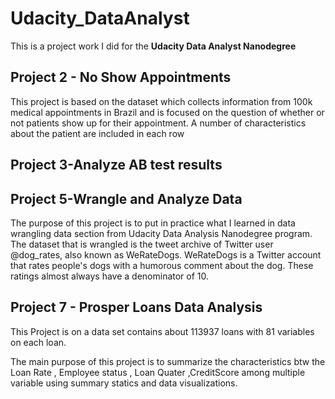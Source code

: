 # Udacity_DataAnalyst
 This is a project work I did for the **Udacity Data Analyst Nanodegree**
 

 ## Project 2 - No Show Appointments

This project is based on the dataset which collects information from 100k medical appointments in Brazil and is focused on the question
of whether or not patients show up for their appointment. A number of characteristics about the patient are included in each row

## Project 3-Analyze AB test results

## Project 5-Wrangle and Analyze Data
The purpose of this project is to put in practice what I learned in data wrangling data section from Udacity Data Analysis
Nanodegree program. The dataset that is wrangled is the tweet archive of Twitter user @dog_rates, also known as
WeRateDogs. WeRateDogs is a Twitter account that rates people's dogs with a humorous comment about the dog. These
ratings almost always have a denominator of 10.

## Project 7 - Prosper Loans Data Analysis
This Project is on a data set contains about 113937 loans with 81 variables on each loan.

The main purpose of this project is to summarize the characteristics btw the Loan Rate , Employee status , Loan Quater ,CreditScore among multiple variable using summary statics and data visualizations.
